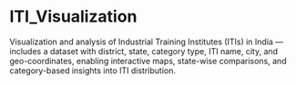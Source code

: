 # ITI_Visualization
Visualization and analysis of Industrial Training Institutes (ITIs) in India — includes a dataset with district, state, category type, ITI name, city, and geo-coordinates, enabling interactive maps, state-wise comparisons, and category-based insights into ITI distribution.
